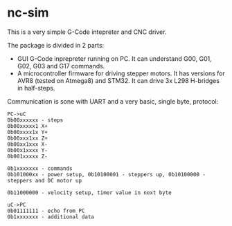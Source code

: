 # nc-sim

This is a very simple G-Code intepreter and CNC driver.

The package is divided in 2 parts:

* GUI G-Code inprepreter running on PC. It can understand G00, G01, G02, G03 and G17 commands.
* A microcontroller firmware for driving stepper motors. It has versions for AVR8 (tested on Atmega8) and STM32. It can drive 3x L298 H-bridges in half-steps.

Communication is sone with UART and a very basic, single byte, protocol:

```
PC->uC
0b00xxxxxx - steps
0b00xxxxx1 X+
0b00xxxx1x Y+
0b00xxx1xx Z+
0b00xx1xxx X-
0b00x1xxxx Y-
0b001xxxxx Z-

0b1xxxxxxx - commands
0b101000xx - power setup, 0b10100001 - steppers up, 0b10100000 - steppers and DC motor up

0b11000000 - velocity setup, timer value in next byte

uC->PC
0b01111111 - echo from PC
0b1xxxxxxx - additional data
```
